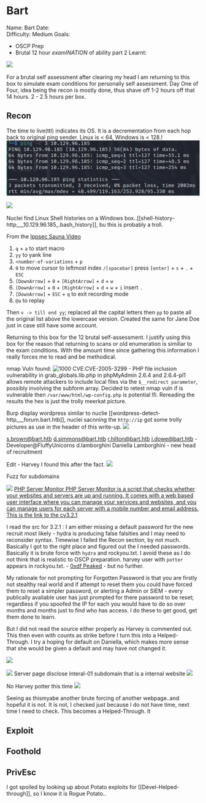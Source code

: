 # Bart
Name: Bart
Date:  
Difficulty:  Medium
Goals:  
- OSCP Prep
- Brutal 12 hour *examINATION* of ability part 2
Learnt:

![](troll.png)


For a brutal self assessment after clearing my head I am returning to this box to simulate exam conditions for personally self assessment. Day One of Four, idea being the recon is mostly done, thus shave off 1-2 hours off that 14 hours. 2 - 2.5 hours per box.

## Recon

The time to live(ttl) indicates its OS. It is a decrementation from each hop back to original ping sender. Linux is < 64, Windows is < 128.!
![ping](HackTheBox/Retired-Machines/Bart/Screenshots/ping.png)

![](nmap-domainname.png)

Nuclei find Linux Shell histories on a Windows box..[[shell-history-http___10.129.96.185_.bash_history]], bu this is probably a troll.

From the [Ippsec Sauna Video](https://www.youtube.com/watch?v=uLNpR3AnE-Y)
1. `q` + `a` to start macro
2. `yy` to yank line
3. `<number-of-variations` + `p`
4. `0` to move cursor to leftmost index  `/[spacebar]` press `[enter]` + `s` + `.` + `ESC`
5. `[DownArrow]` + `0` + `[RightArrow]` + `d` + `w`
6. `[DownArrow]` + `0` + `[RightArrow]` + `d` + `w` + `i` insert `.`
7. `[DownArrow]` + `ESC` + `q` to exit recording mode
8. `@a` to replay

Then `v -> till end yy`; replaced all the capital letters then `pp` to paste all the original list above the lowercase version. Created the same for Jane Doe just in case still have some account.

Returning to this box for the 12 brutal self-assessment. I justify using this box for the reason that returning to scans or old enumeration is similiar to the exam conditions. With the amount time since gathering this information I really forces me to read and be methodical.

nmap Vuln found:
![1000](directorytraversal.png)
CVE:CVE-2005-3299 - PHP file inclusion vulnerability in grab_globals.lib.php in phpMyAdmin 2.6.4 and 2.6.4-pl1 allows remote attackers to include local files via the `$__redirect parameter`, possibly involving the subform array. Decided to retest nmap vuln if is vulnerable then `/var/www/html/wp-config.php` is potential lfi. Rereading the results the hex is just the trolly meerkat picture.  


Burp display wordpress similar to nuclie [[wordpress-detect-http___forum.bart.htb]], nuclei sacnning the `http://ip` got some trolly pictures as use in the header of this write-up.
![](wp-burp-found.png)

s.brown@bart.htb
d.simmons@bart.htb
r.hilton@bart.htb
j.dowe@bart.htb - Developer@FluffyUnicorns
d.lamborghini 
Daniella Lamborghini - new head of recruitment

Edit - Harvey I found this after the fact.
![](forgivemecommentctfusernames.png)

Fuzz for subdomains

![](foundyoumonitoringme.png)
[PHP Server Monitor PHP Server Monitor is a script that checks whether your websites and servers are up and running. It comes with a web based user interface where you can manage your services and websites, and you can manage users for each server with a mobile number and email address. This is the link to the cv3.2.1](https://github.com/phpservermon/phpservermon/tree/v3.2.1)

I read the src for 3.2.1 : I am either missing a default password for the new recruit most likely - hydra is producing false falsities and I may need to reconsider syntax.  Timewise I failed the Recon section, by  not much. Basically I got to the right place and figured out the I needed passwords. Basically it is brute force with `hydra` and rockyou.txt. I avoid these as I do not think that is realistic to OSCP preparation. harvey user with `potter` appears in rockyou.txt. - [0xdf Peaked](https://0xdf.gitlab.io/2018/07/15/htb-bart.html#monitorbarthtb) - but no further.

My rationale for not prompting for Forgotten Password is that you are firstly not stealthy real world and if attempt to reset them you could have forced them to reset a simpler password, or alerting a Admin or SIEM - every publically avaliable user has just prompted for there password to be reset; regardless if you spoofed the IP for each you would have to do so over months and months just to find who has access. I do these to get good, get them done to learn. 

But I did not read the source either properly as Harvey is commented out. This then even with counts as strike before I turn this into a Helped-Through.  I try a hoping for default on Daniella, which makes more sense that she would be given a default and may have not changed it.

![](Ididtrythenewrecruitforadefault.png)

![](neverbeenhereharvey.png)
Server page disclose interal-01 subdomain that is a internal website
![](interalsubdomain.png)

No Harvey potter this time
![](noharverypotterthistime.png)

Seeing as thismyabe another brute forcing of another webpage..and hopeful it is not. It is not, I checked just because I do not have time, next time I need to check. This becomes a Helped-Through. It 

## Exploit




## Foothold

## PrivEsc

I got spoiled by looking up about Potato exploits for [[Devel-Helped-through]], so I know it is Rogue Potato..
